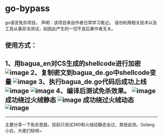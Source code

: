 # go-bypass
go语言免杀项目。
声明：该项目来自作者日常学习笔记。 请勿利用相关技术以及工具从事非法测试，如因此产生的一切不良后果作者无关。
## 使用方式：
1、用bagua_en对CS生成的shellcode进行加密
![image](https://user-images.githubusercontent.com/94209165/196105104-b3c7f3d2-d341-43bd-93fb-bb9d25741f2b.png)
2、复制密文到bagua_de.go中shellcode变量
![image](https://user-images.githubusercontent.com/94209165/196104848-309c2271-db3b-489d-8731-e3b1849590b2.png)
3、执行bagua_de.go代码后成功上线
![image](https://user-images.githubusercontent.com/94209165/196105167-a423c576-97ea-40a8-a9fa-b13e943d7da3.png)
![image](https://user-images.githubusercontent.com/94209165/196105220-05868c4d-e88e-47cf-b06a-fb4e44c1f5fa.png)
4、编译后测试免杀效果。
![image](https://user-images.githubusercontent.com/94209165/196105259-bc83e505-868f-4558-95fe-fb0e9d52115a.png)
成功绕过火绒静态
![image](https://user-images.githubusercontent.com/94209165/196105274-af7a6ff3-ff64-4604-88dc-9b5d757c38c3.png)
成功绕过火绒动态
![image](https://user-images.githubusercontent.com/94209165/196105323-3f11ca8d-89f6-4da6-8760-90f0e57ef004.png)
---
---

主要分享一下免杀思路，目前只测试360和火绒动静态全过，其他自测。Golang小白，大佬们轻喷~
